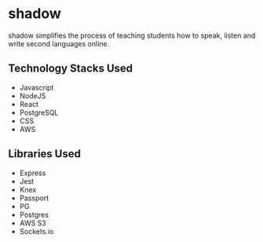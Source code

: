 # shadow
shadow simplifies the process of teaching students how to speak, listen and write second languages online.

## Technology Stacks Used
- Javascript
- NodeJS
- React
- PostgreSQL
- CSS
- AWS

## Libraries Used
- Express
- Jest
- Knex
- Passport
- PG
- Postgres
- AWS S3
- Sockets.io